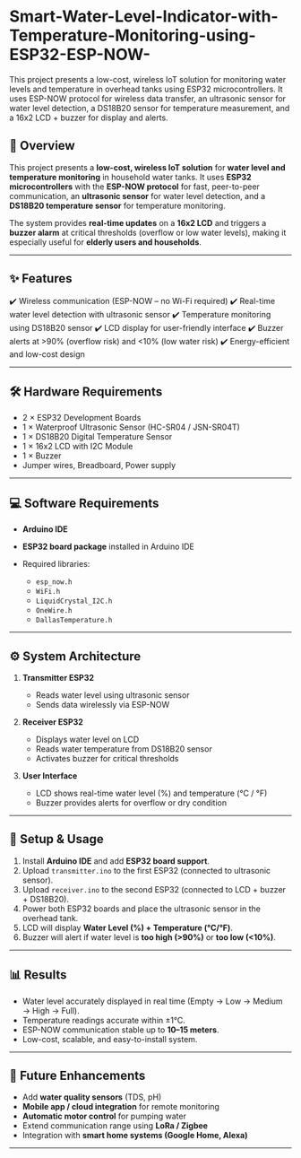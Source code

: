 # Smart-Water-Level-Indicator-with-Temperature-Monitoring-using-ESP32-ESP-NOW-
This project presents a low-cost, wireless IoT solution for monitoring water levels and temperature in overhead tanks using ESP32 microcontrollers. It uses ESP-NOW protocol for wireless data transfer, an ultrasonic sensor for water level detection, a DS18B20 sensor for temperature measurement, and a 16x2 LCD + buzzer for display and alerts.

## 📌 Overview

This project presents a **low-cost, wireless IoT solution** for **water level and temperature monitoring** in household water tanks.
It uses **ESP32 microcontrollers** with the **ESP-NOW protocol** for fast, peer-to-peer communication, an **ultrasonic sensor** for water level detection, and a **DS18B20 temperature sensor** for temperature monitoring.

The system provides **real-time updates** on a **16x2 LCD** and triggers a **buzzer alarm** at critical thresholds (overflow or low water levels), making it especially useful for **elderly users and households**.

---

## ✨ Features

✔️ Wireless communication (ESP-NOW – no Wi-Fi required)
✔️ Real-time water level detection with ultrasonic sensor
✔️ Temperature monitoring using DS18B20 sensor
✔️ LCD display for user-friendly interface
✔️ Buzzer alerts at >90% (overflow risk) and <10% (low water risk)
✔️ Energy-efficient and low-cost design

---

## 🛠️ Hardware Requirements

* 2 × ESP32 Development Boards
* 1 × Waterproof Ultrasonic Sensor (HC-SR04 / JSN-SR04T)
* 1 × DS18B20 Digital Temperature Sensor
* 1 × 16x2 LCD with I2C Module
* 1 × Buzzer
* Jumper wires, Breadboard, Power supply

---

## 💻 Software Requirements

* **Arduino IDE**
* **ESP32 board package** installed in Arduino IDE
* Required libraries:

  * `esp_now.h`
  * `WiFi.h`
  * `LiquidCrystal_I2C.h`
  * `OneWire.h`
  * `DallasTemperature.h`

---

## ⚙️ System Architecture

1. **Transmitter ESP32**

   * Reads water level using ultrasonic sensor
   * Sends data wirelessly via ESP-NOW

2. **Receiver ESP32**

   * Displays water level on LCD
   * Reads water temperature from DS18B20 sensor
   * Activates buzzer for critical thresholds

3. **User Interface**

   * LCD shows real-time water level (%) and temperature (°C / °F)
   * Buzzer provides alerts for overflow or dry condition

---

## 🚀 Setup & Usage

1. Install **Arduino IDE** and add **ESP32 board support**.
2. Upload `transmitter.ino` to the first ESP32 (connected to ultrasonic sensor).
3. Upload `receiver.ino` to the second ESP32 (connected to LCD + buzzer + DS18B20).
4. Power both ESP32 boards and place the ultrasonic sensor in the overhead tank.
5. LCD will display **Water Level (%) + Temperature (°C/°F)**.
6. Buzzer will alert if water level is **too high (>90%)** or **too low (<10%)**.

---

## 📊 Results

* Water level accurately displayed in real time (Empty → Low → Medium → High → Full).
* Temperature readings accurate within ±1°C.
* ESP-NOW communication stable up to **10–15 meters**.
* Low-cost, scalable, and easy-to-install system.

---

## 🔮 Future Enhancements

* Add **water quality sensors** (TDS, pH)
* **Mobile app / cloud integration** for remote monitoring
* **Automatic motor control** for pumping water
* Extend communication range using **LoRa / Zigbee**
* Integration with **smart home systems (Google Home, Alexa)**

---



